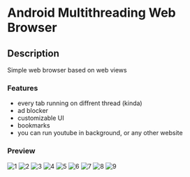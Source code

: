 # Android Multithreading Web Browser

## Description

Simple web browser based on web views

### Features

- every tab running on diffrent thread (kinda)
- ad blocker
- customizable UI
- bookmarks
- you can run youtube in background, or any other website

### Preview

![1](https://user-images.githubusercontent.com/54181425/131103371-5e7847e8-acd2-4c96-836a-c0d86261e2aa.jpg)
![2](https://user-images.githubusercontent.com/54181425/131103381-8f002f08-e3cd-46f4-9c08-963041ff0ddd.jpg)
![3](https://user-images.githubusercontent.com/54181425/131103385-df0318f8-8760-4463-90ce-fbc9ade4c31f.jpg)
![4](https://user-images.githubusercontent.com/54181425/131103391-3f9679ed-bab9-45cb-b8e2-78a1b5b2d1e9.jpg)
![5](https://user-images.githubusercontent.com/54181425/131103393-9473b6c8-969c-4230-a58e-5605c463c82f.jpg)
![6](https://user-images.githubusercontent.com/54181425/131103399-a3271276-a599-4514-9272-1272ea44c870.jpg)
![7](https://user-images.githubusercontent.com/54181425/131103404-cd832194-2a53-4bb5-b535-0991f67aafc6.jpg)
![8](https://user-images.githubusercontent.com/54181425/131103406-e6a4b68d-86ca-4fdd-bc4e-04df2d2be3e2.jpg)
![9](https://user-images.githubusercontent.com/54181425/131103410-ac4afe1d-3ce8-481b-a60b-024e710e2998.jpg)
